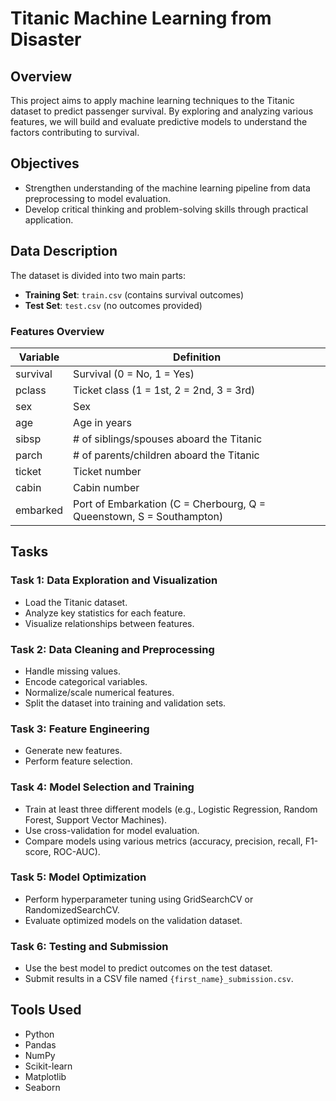 # Titanic Machine Learning from Disaster

## Overview

This project aims to apply machine learning techniques to the Titanic dataset to predict passenger survival. By exploring and analyzing various features, we will build and evaluate predictive models to understand the factors contributing to survival.

## Objectives

- Strengthen understanding of the machine learning pipeline from data preprocessing to model evaluation.
- Develop critical thinking and problem-solving skills through practical application.

## Data Description

The dataset is divided into two main parts:
- **Training Set**: `train.csv` (contains survival outcomes)
- **Test Set**: `test.csv` (no outcomes provided)

### Features Overview

| Variable | Definition                                      |
|----------|-------------------------------------------------|
| survival | Survival (0 = No, 1 = Yes)                     |
| pclass   | Ticket class (1 = 1st, 2 = 2nd, 3 = 3rd)      |
| sex      | Sex                                            |
| age      | Age in years                                   |
| sibsp    | # of siblings/spouses aboard the Titanic       |
| parch    | # of parents/children aboard the Titanic       |
| ticket   | Ticket number                                  |
| cabin    | Cabin number                                   |
| embarked | Port of Embarkation (C = Cherbourg, Q = Queenstown, S = Southampton) |

## Tasks

### Task 1: Data Exploration and Visualization
- Load the Titanic dataset.
- Analyze key statistics for each feature.
- Visualize relationships between features.

### Task 2: Data Cleaning and Preprocessing
- Handle missing values.
- Encode categorical variables.
- Normalize/scale numerical features.
- Split the dataset into training and validation sets.

### Task 3: Feature Engineering
- Generate new features.
- Perform feature selection.

### Task 4: Model Selection and Training
- Train at least three different models (e.g., Logistic Regression, Random Forest, Support Vector Machines).
- Use cross-validation for model evaluation.
- Compare models using various metrics (accuracy, precision, recall, F1-score, ROC-AUC).

### Task 5: Model Optimization
- Perform hyperparameter tuning using GridSearchCV or RandomizedSearchCV.
- Evaluate optimized models on the validation dataset.

### Task 6: Testing and Submission
- Use the best model to predict outcomes on the test dataset.
- Submit results in a CSV file named `{first_name}_submission.csv`.

## Tools Used

- Python
- Pandas
- NumPy
- Scikit-learn
- Matplotlib
- Seaborn
